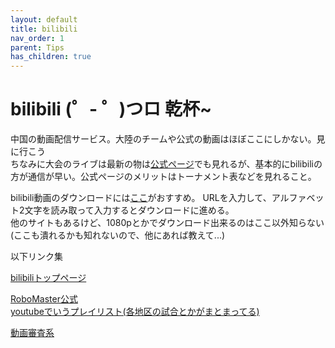 ```yaml
---
layout: default
title: bilibili
nav_order: 1
parent: Tips
has_children: true 
---
```

# bilibili (゜- ゜)つロ 乾杯~  
中国の動画配信サービス。大陸のチームや公式の動画はほぼここにしかない。見に行こう  
ちなみに大会のライブは最新の物は[公式ページ](https://www.robomaster.com/live)でも見れるが、基本的にbilibiliの方が通信が早い。公式ページのメリットはトーナメント表などを見れること。  

bilibili動画のダウンロードには[ここ](https://xbeibeix.com/api/bilibili/)がおすすめ。
URLを入力して、アルファベット2文字を読み取って入力するとダウンロードに進める。  
他のサイトもあるけど、1080pとかでダウンロード出来るのはここ以外知らない(ここも潰れるかも知れないので、他にあれば教えて...)  

以下リンク集  

[bilibiliトップページ](https://www.bilibili.com/)  

[RoboMaster公式](https://space.bilibili.com/20554233?spm_id_from=333.337.search-card.all.click)  
[youtubeでいうプレイリスト(各地区の試合とかがまとまってる)](https://space.bilibili.com/20554233/channel/series)  

[動画審査系](https://space.bilibili.com/3493132033330101/favlist?fid=2549982301&ftype=create)  

